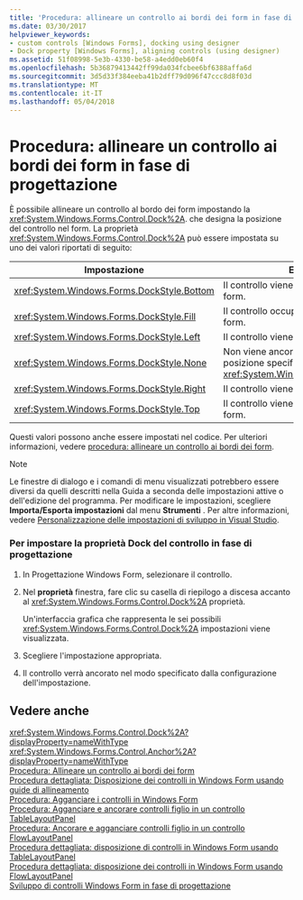 ```yaml
---
title: 'Procedura: allineare un controllo ai bordi dei form in fase di progettazione'
ms.date: 03/30/2017
helpviewer_keywords:
- custom controls [Windows Forms], docking using designer
- Dock property [Windows Forms], aligning controls (using designer)
ms.assetid: 51f08998-5e3b-4330-be58-a4edd0eb60f4
ms.openlocfilehash: 5b36879413442ff99da034fcbee6bf6388affa6d
ms.sourcegitcommit: 3d5d33f384eeba41b2dff79d096f47ccc8d8f03d
ms.translationtype: MT
ms.contentlocale: it-IT
ms.lasthandoff: 05/04/2018
---
```

# <a name="how-to-align-a-control-to-the-edges-of-forms-at-design-time"></a>Procedura: allineare un controllo ai bordi dei form in fase di progettazione
È possibile allineare un controllo al bordo dei form impostando la <xref:System.Windows.Forms.Control.Dock%2A>. che designa la posizione del controllo nel form. La proprietà <xref:System.Windows.Forms.Control.Dock%2A> può essere impostata su uno dei valori riportati di seguito:  
  
|Impostazione|Effetto sul controllo|  
|-------------|----------------------------|  
|<xref:System.Windows.Forms.DockStyle.Bottom>|Il controllo viene ancorato alla parte inferiore del form.|  
|<xref:System.Windows.Forms.DockStyle.Fill>|Il controllo occupa tutto lo spazio rimanente nel form.|  
|<xref:System.Windows.Forms.DockStyle.Left>|Il controllo viene ancorato al lato sinistro del form.|  
|<xref:System.Windows.Forms.DockStyle.None>|Non viene ancorato e viene visualizzato nella posizione specificata dal relativo <xref:System.Windows.Forms.Control.Location%2A>.|  
|<xref:System.Windows.Forms.DockStyle.Right>|Il controllo viene ancorato al lato destro del form.|  
|<xref:System.Windows.Forms.DockStyle.Top>|Il controllo viene ancorato alla parte superiore del form.|  
  
 Questi valori possono anche essere impostati nel codice. Per ulteriori informazioni, vedere [procedura: allineare un controllo ai bordi dei form](../../../../docs/framework/winforms/controls/how-to-align-a-control-to-the-edges-of-forms.md).  
  
> [!NOTE]
>  Le finestre di dialogo e i comandi di menu visualizzati potrebbero essere diversi da quelli descritti nella Guida a seconda delle impostazioni attive o dell'edizione del programma. Per modificare le impostazioni, scegliere **Importa/Esporta impostazioni** dal menu **Strumenti** . Per altre informazioni, vedere [Personalizzazione delle impostazioni di sviluppo in Visual Studio](http://msdn.microsoft.com/library/22c4debb-4e31-47a8-8f19-16f328d7dcd3).  
  
### <a name="to-set-the-dock-property-for-your-control-at-design-time"></a>Per impostare la proprietà Dock del controllo in fase di progettazione  
  
1.  In Progettazione Windows Form, selezionare il controllo.  
  
2.  Nel **proprietà** finestra, fare clic su casella di riepilogo a discesa accanto al <xref:System.Windows.Forms.Control.Dock%2A> proprietà.  
  
     Un'interfaccia grafica che rappresenta le sei possibili <xref:System.Windows.Forms.Control.Dock%2A> impostazioni viene visualizzata.  
  
3.  Scegliere l'impostazione appropriata.  
  
4.  Il controllo verrà ancorato nel modo specificato dalla configurazione dell'impostazione.  
  
## <a name="see-also"></a>Vedere anche  
 <xref:System.Windows.Forms.Control.Dock%2A?displayProperty=nameWithType>  
 <xref:System.Windows.Forms.Control.Anchor%2A?displayProperty=nameWithType>  
 [Procedura: Allineare un controllo ai bordi dei form](../../../../docs/framework/winforms/controls/how-to-align-a-control-to-the-edges-of-forms.md)  
 [Procedura dettagliata: Disposizione dei controlli in Windows Form usando guide di allineamento](../../../../docs/framework/winforms/controls/walkthrough-arranging-controls-on-windows-forms-using-snaplines.md)  
 [Procedura: Agganciare i controlli in Windows Form](../../../../docs/framework/winforms/controls/how-to-anchor-controls-on-windows-forms.md)  
 [Procedura: Agganciare e ancorare controlli figlio in un controllo TableLayoutPanel](../../../../docs/framework/winforms/controls/how-to-anchor-and-dock-child-controls-in-a-tablelayoutpanel-control.md)  
 [Procedura: Ancorare e agganciare controlli figlio in un controllo FlowLayoutPanel](../../../../docs/framework/winforms/controls/how-to-anchor-and-dock-child-controls-in-a-flowlayoutpanel-control.md)  
 [Procedura dettagliata: disposizione di controlli in Windows Form usando TableLayoutPanel](../../../../docs/framework/winforms/controls/walkthrough-arranging-controls-on-windows-forms-using-a-tablelayoutpanel.md)  
 [Procedura dettagliata: disposizione dei controlli in Windows Form usando FlowLayoutPanel](../../../../docs/framework/winforms/controls/walkthrough-arranging-controls-on-windows-forms-using-a-flowlayoutpanel.md)  
 [Sviluppo di controlli Windows Form in fase di progettazione](../../../../docs/framework/winforms/controls/developing-windows-forms-controls-at-design-time.md)
